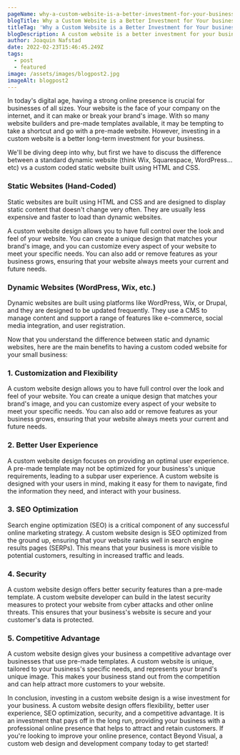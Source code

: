 ```yaml
---
pageName: why-a-custom-website-is-a-better-investment-for-your-business
blogTitle: Why a Custom Website is a Better Investment for Your business
titleTag: 'Why a Custom Website is a Better Investment for Your business | Blog - Beyond Visual'
blogDescription: A custom website is a better investment for your business because it offers full customization and flexibility, better user experience, SEO optimization, enhanced security, and a competitive advantage. A custom website is tailored to your business's specific needs, represents your brand's unique image, and stands out from the competition, attracting and retaining customers in the long run.
author: Joaquin Nafstad
date: 2022-02-23T15:46:45.249Z
tags:
  - post
  - featured
image: /assets/images/blogpost2.jpg
imageAlt: blogpost2
---
```

In today's digital age, having a strong online presence is crucial for businesses of all sizes. Your website is the face of your company on the internet, and it can make or break your brand's image. With so many website builders and pre-made templates available, it may be tempting to take a shortcut and go with a pre-made website. However, investing in a custom website is a better long-term investment for your business. 

We'll be diving deep into why, but first we have to discuss the difference between a standard dynamic website (think Wix, Squarespace, WordPress... etc) vs a custom coded static website built using HTML and CSS.

<h3 class="cs-title">Static Websites (Hand-Coded)</h3>
<p class="cs-text">
Static websites are built using HTML and CSS and are designed to display static content that doesn't change very often. They are usually less expensive and faster to load than dynamic websites.</p>
            <p class="cs-text">
A custom website design allows you to have full control over the look and feel of your website. You can create a unique design that matches your brand's image, and you can customize every aspect of your website to meet your specific needs. You can also add or remove features as your business grows, ensuring that your website always meets your current and future needs.
<h3 class="cs-title">Dynamic Websites (WordPress, Wix, etc.)</h3>
<p class="cs-text">
Dynamic websites are built using platforms like WordPress, Wix, or Drupal, and they are designed to be updated frequently. They use a CMS to manage content and support a range of features like e-commerce, social media integration, and user registration.</p>

Now that you understand the difference between static and dynamic websites, here are the main benefits to having a custom coded website for your small business:
            </p>
<h3 class="cs-title">1. Customization and Flexibility</h3>
            <p class="cs-text">
A custom website design allows you to have full control over the look and feel of your website. You can create a unique design that matches your brand's image, and you can customize every aspect of your website to meet your specific needs. You can also add or remove features as your business grows, ensuring that your website always meets your current and future needs.
            </p>         
<h3 class="cs-title">2. Better User Experience</h3>
            <p class="cs-text">
A custom website design focuses on providing an optimal user experience. A pre-made template may not be optimized for your business's unique requirements, leading to a subpar user experience. A custom website is designed with your users in mind, making it easy for them to navigate, find the information they need, and interact with your business.
            </p>
<h3 class="cs-title">3. SEO Optimization</h3>
            <p class="cs-text">
Search engine optimization (SEO) is a critical component of any successful online marketing strategy. A custom website design is SEO optimized from the ground up, ensuring that your website ranks well in search engine results pages (SERPs). This means that your business is more visible to potential customers, resulting in increased traffic and leads.
            </p>
               <h3 class="cs-title">4. Security</h3> 
            <p class="cs-text">
A custom website design offers better security features than a pre-made template. A custom website developer can build in the latest security measures to protect your website from cyber attacks and other online threats. This ensures that your business's website is secure and your customer's data is protected.
            </p>
<h3 class="cs-title">5. Competitive Advantage</h3>
            <p class="cs-text">
A custom website design gives your business a competitive advantage over businesses that use pre-made templates. A custom website is unique, tailored to your business's specific needs, and represents your brand's unique image. This makes your business stand out from the competition and can help attract more customers to your website.
            </p>

<p class="cs-text">In conclusion, investing in a custom website design is a wise investment for your business. A custom website design offers flexibility, better user experience, SEO optimization, security, and a competitive advantage. It is an investment that pays off in the long run, providing your business with a professional online presence that helps to attract and retain customers. If you're looking to improve your online presence, contact Beyond Visual, a custom web design and development company today to get started!</p>